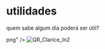 # utilidades
quem sabe algum dia poderá ser útil?

png" />
![QR_Clarice_In2](https://user-images.githubusercontent.com/83498839/157457402-611295ba-e90a-4ada-98b0-9cde628682da.png)
